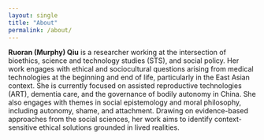 ```yaml
---
layout: single
title: "About"
permalink: /about/
---
```


**Ruoran (Murphy) Qiu** is a researcher working at the intersection of bioethics, science and technology studies (STS), and social policy. Her work engages with ethical and sociocultural questions arising from medical technologies at the beginning and end of life, particularly in the East Asian context. She is currently focused on assisted reproductive technologies (ART), dementia care, and the governance of bodily autonomy in China. She also engages with themes in social epistemology and moral philosophy, including autonomy, shame, and attachment. Drawing on evidence-based approaches from the social sciences, her work aims to identify context-sensitive ethical solutions grounded in lived realities.
